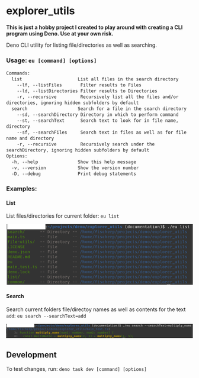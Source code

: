 # explorer_utils

**This is just a hobby project I created to play around with creating a CLI program using Deno. Use at your own risk.**

Deno CLI utility for listing file/directories as well as searching.

### Usage: `eu [command] [options]`

```
Commands:
  list                     List all files in the search directory
    --lf, --listFiles       Filter results to Files
    --ld, --listDirectories Filter results to Directories
    -r, --recursive         Recursively list all the files and/or directories, ignoring hidden subfolders by default
  search                   Search for a file in the search directory
    --sd, --searchDirectory Directory in which to perform command
    --st, --searchText      Search text to look for in file name, directory
    --sf, --searchFiles     Search text in files as well as for file name and directory
    -r, --recursive         Recursively search under the searchDirectory, ignoring hidden subfolders by default
Options:
  -h, --help               Show this help message
  -v, --version            Show the version number
  -D, --debug              Print debug statements
```

### Examples:
#### List
List files/directories for current folder: `eu list`

![eu list results](images/list-results.png)

#### Search
Search current folders file/directoy names as well as contents for the text `add`: `eu search --searchText=add`

![eu search results](images/search-results.png)

## Development

To test changes, run: `deno task dev [command] [options]`